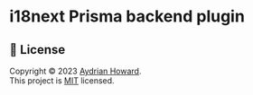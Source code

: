 # i18next Prisma backend plugin

## 📝 License

Copyright © 2023 [Aydrian Howard](https://itsaydrian.com). <br />
This project is [MIT](./LICENSE) licensed.
